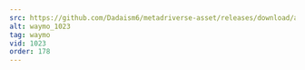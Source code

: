 ```yaml
---
src: https://github.com/Dadaism6/metadriverse-asset/releases/download/assetsv1.0.3/waymo_1023.mp4
alt: waymo_1023
tag: waymo
vid: 1023
order: 178
---
```

